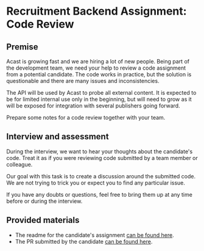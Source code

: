 # Recruitment Backend Assignment: Code Review

## Premise

Acast is growing fast and we are hiring a lot of new people. Being part of the development team, we need your help to review a code assignment from a potential candidate.
The code works in practice, but the solution is questionable and there are many issues and inconsistencies.

The API will be used by Acast to probe all external content. It is expected to be for limited internal use only in the beginning, but will need to grow as it will be exposed for integration with several publishers going forward.

Prepare some notes for a code review together with your team.

## Interview and assessment

During the interview, we want to hear your thoughts about the candidate's code. Treat it as if you were reviewing code submitted by a team member or colleague.

Our goal with this task is to create a discussion around the submitted code. We are not trying to trick you or expect you to find any particular issue.

If you have any doubts or questions, feel free to bring them up at any time before or during the interview.

## Provided materials

- The readme for the candidate's assignment [can be found here](https://github.com/acastSthlm/backend-assignment-review/blob/master/README_ASSIGNMENT.md).
- The PR submitted by the candidate [can be found here](https://github.com/acastSthlm/backend-assignment-review/pull/1).